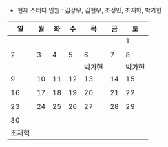 - 현재 스터디 인원 : 김상우, 김현우, 조정민, 조재혁, 박가현

|일|월|화|수|목|금|토|
|---|---|---|---|---|---|---|
|||||||1|
||||||||
|2|3|4|5|6|7|8|
|||||박가현||박가현|
|9|10|11|12|13|14|15|
||||||||
|16|17|18|19|20|21|22|
||||||||
|23|24|25|26|27|28|29|
||||||||
|30|||||||
|조재혁|||||||
